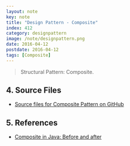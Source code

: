 ```yaml
---
layout: note
key: note
title: "Design Pattern - Composite"
index: 412
category: designpattern
image: /note/designpattern.png
date: 2016-04-12
postdate: 2016-04-12
tags: [Composite]
---
```


> Structural Pattern: Composite.

## 4. Source Files
* [Source files for Composite Pattern on GitHub](https://github.com/jojozhuang/design-patterns-java/tree/master/design-pattern-composite)

## 5. References
* [Composite in Java: Before and after](https://sourcemaking.com/design_patterns/composite/java/1)
